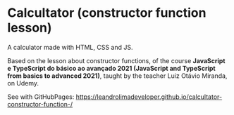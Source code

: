 # Calcultator (constructor function lesson)
A calculator made with HTML, CSS and JS. 

Based on the lesson about constructor functions, of the course **JavaScript e TypeScript do básico ao avançado 2021 (JavaScript and TypeScript from basics to advanced 2021)**, taught by the teacher Luiz Otávio Miranda, on Udemy.

See with GitHubPages: https://leandrolimadeveloper.github.io/calcultator-constructor-function-/
